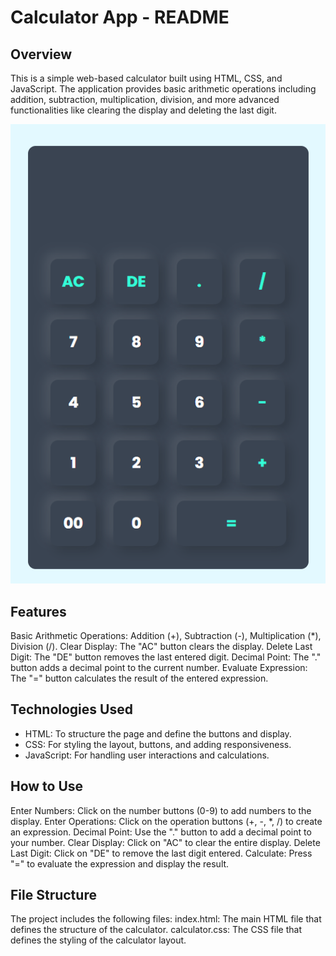 # Calculator App - README

## Overview
This is a simple web-based calculator built using HTML, CSS, and JavaScript. The application provides basic arithmetic operations including addition, subtraction, multiplication, division, and more advanced functionalities like clearing the display and deleting the last digit.

![image alt](https://github.com/AchiniWathsala/calculator/blob/da62723ac39e3dfd64dd83a3726214c1cabef129/Calculator.png)


## Features
Basic Arithmetic Operations: Addition (+), Subtraction (-), Multiplication (*), Division (/).
Clear Display: The "AC" button clears the display.
Delete Last Digit: The "DE" button removes the last entered digit.
Decimal Point: The "." button adds a decimal point to the current number.
Evaluate Expression: The "=" button calculates the result of the entered expression.

## Technologies Used
 - HTML: To structure the page and define the buttons and display.
 - CSS: For styling the layout, buttons, and adding responsiveness.
 - JavaScript: For handling user interactions and calculations.

## How to Use
Enter Numbers: Click on the number buttons (0-9) to add numbers to the display.
Enter Operations: Click on the operation buttons (+, -, *, /) to create an expression.
Decimal Point: Use the "." button to add a decimal point to your number.
Clear Display: Click on "AC" to clear the entire display.
Delete Last Digit: Click on "DE" to remove the last digit entered.
Calculate: Press "=" to evaluate the expression and display the result.

## File Structure
The project includes the following files:
 index.html: The main HTML file that defines the structure of the calculator.
 calculator.css: The CSS file that defines the styling of the calculator layout.

